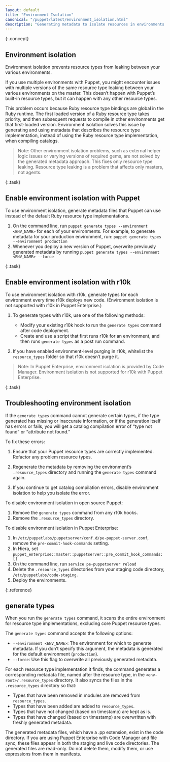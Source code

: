 ```yaml
---
layout: default
title: "Environment Isolation"
canonical: "/puppet/latest/environment_isolation.html"
description: "Generating metadata to isolate resources in environments in Puppet"
---
```


[code_mgr_env]: {{pe}}/code_mgr.html#environment-isolation-metadata

{:.concept}
## Environment isolation

Environment isolation prevents resource types from leaking between your various environments.

If you use multiple environments with Puppet, you might encounter issues with multiple versions of the same resource type leaking between your various environments on the master. This doesn’t happen with Puppet’s built-in resource types, but it can happen with any other resource types.

This problem occurs because Ruby resource type bindings are global in the Ruby runtime. The first loaded version of a Ruby resource type takes priority, and then subsequent requests to compile in other environments get that first-loaded version. Environment isolation solves this issue by generating and using metadata that describes the resource type implementation, instead of using the Ruby resource type implementation, when compiling catalogs.

>Note: Other environment isolation problems, such as external helper logic issues or varying versions of required gems, are not solved by the generated metadata approach. This fixes only resource type leaking. Resource type leaking is a problem that affects only masters, not agents.


{:.task}
## Enable environment isolation with Puppet

To use environment isolation, generate metadata files that Puppet can use instead of the default Ruby resource type implementations.

1. On the command line, run `puppet generate types --environment <ENV_NAME>` for each of your environments. For example, to generate metadata for your production environment, run: `puppet generate types --environment production`
2. Whenever you deploy a new version of Puppet, overwrite previously generated metadata by running `puppet generate types --environment <ENV_NAME> --force`


{:.task}
## Enable environment isolation with r10k

To use environment isolation with r10k, generate types for each environment every time r10k deploys new code. (Environment isolation is not supported with r10k in Puppet Enterprise.)


1. To generate types with r10k, use one of the following methods:

   * Modify your existing r10k hook to run the `generate types` command after code deployment.
   * Create and use a script that first runs r10k for an environment, and then runs `generate types` as a post run command.

2. If you have enabled environment-level purging in r10k, whitelist the `resource_types` folder so that r10k doesn’t purge it.

> Note: In Puppet Enterprise, environment isolation is provided by Code Manager. Environment isolation is not supported for r10k with Puppet Enterprise.


{:.task}
## Troubleshooting environment isolation

If the `generate types` command cannot generate certain types, if the type generated has missing or inaccurate information, or if the generation itself has errors or fails, you will get a catalog compilation error of “type not found” or “attribute not found.”

To fix these errors:

1. Ensure that your Puppet resource types are correctly implemented. Refactor any problem resource types.

2. Regenerate the metadata by removing the environment’s `.resource_types` directory and running the `generate types` command again.

3. If you continue to get catalog compilation errors, disable environment isolation to help you isolate the error.

To disable environment isolation in open source Puppet:

1. Remove the `generate types` command from any r10k hooks.
2. Remove the `.resource_types` directory.

To disable environment isolation in Puppet Enterprise:

1. In `/etc/puppetlabs/puppetserver/conf.d/pe-puppet-server.conf`, remove the `pre-commit-hook-commands` setting.
2. In Hiera, set `puppet_enterprise::master::puppetserver::pre_commit_hook_commands: []`
3. On the command line, run `service pe-puppetserver reload`
4. Delete the `.resource_types` directories from your staging code directory, `/etc/puppetlabs/code-staging`.
5. Deploy the environments.


{:.reference}
## generate types

When you run the `generate types` command, it scans the entire environment for resource type implementations, excluding core Puppet resource types.

The `generate types` command accepts the following options:

*  `--environment <ENV_NAME>`: The environment for which to generate metadata. If you don’t specify this argument, the metadata is generated for the default environment (`production`).
*  `--force`: Use this flag to overwrite all previously generated metadata.

For each resource type implementation it finds, the command generates a corresponding metadata file, named after the resource type, in the `<env-root>/.resource_types` directory.
It also syncs the files in the `.resource_types` directory so that:

* Types that have been removed in modules are removed from `resource_types`.
* Types that have been added are added to `resource_types`.
* Types that have not changed (based on timestamp) are kept as is.
* Types that have changed (based on timestamp) are overwritten with freshly generated metadata.

The generated metadata files, which have a .pp extension, exist in the code directory. If you are using Puppet Enterprise with Code Manager and file sync, these files appear in both the staging and live code directories. The generated files are read-only. Do not delete them, modify them, or use expressions from them in manifests.
